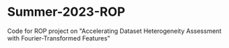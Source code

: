 # Summer-2023-ROP
Code for ROP project on "Accelerating Dataset Heterogeneity Assessment with Fourier-Transformed Features"
